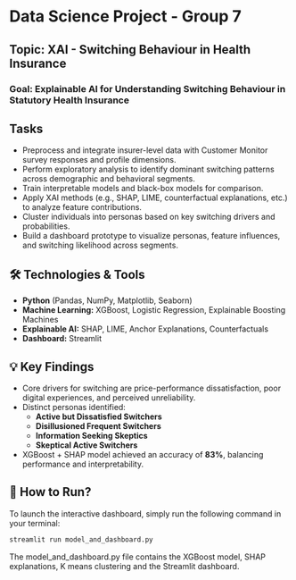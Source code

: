 # Data Science Project - Group 7

## Topic: XAI - Switching Behaviour in Health Insurance

### Goal: Explainable AI for Understanding Switching Behaviour in Statutory Health Insurance

## Tasks
- Preprocess and integrate insurer-level data with Customer Monitor survey responses and profile dimensions.
- Perform exploratory analysis to identify dominant switching patterns across demographic and behavioral segments.
- Train interpretable models and black-box models for comparison.
- Apply XAI methods (e.g., SHAP, LIME, counterfactual explanations, etc.) to analyze feature contributions.
- Cluster individuals into personas based on key switching drivers and probabilities.
- Build a dashboard prototype to visualize personas, feature influences, and switching likelihood across segments.

## 🛠 Technologies & Tools

- **Python** (Pandas, NumPy, Matplotlib, Seaborn)
- **Machine Learning:** XGBoost, Logistic Regression, Explainable Boosting Machines
- **Explainable AI:** SHAP, LIME, Anchor Explanations, Counterfactuals
- **Dashboard:** Streamlit

## 💡 Key Findings

- Core drivers for switching are price-performance dissatisfaction, poor digital experiences, and perceived unreliability.
- Distinct personas identified:
  - **Active but Dissatisfied Switchers**
  - **Disillusioned Frequent Switchers**
  - **Information Seeking Skeptics**
  - **Skeptical Active Switchers**
- XGBoost + SHAP model achieved an accuracy of **83%**, balancing performance and interpretability.

## 🚀 How to Run?

To launch the interactive dashboard, simply run the following command in your terminal:

```bash
streamlit run model_and_dashboard.py
```

The model_and_dashboard.py file contains the XGBoost model, SHAP explanations, K means clustering and the Streamlit dashboard.
